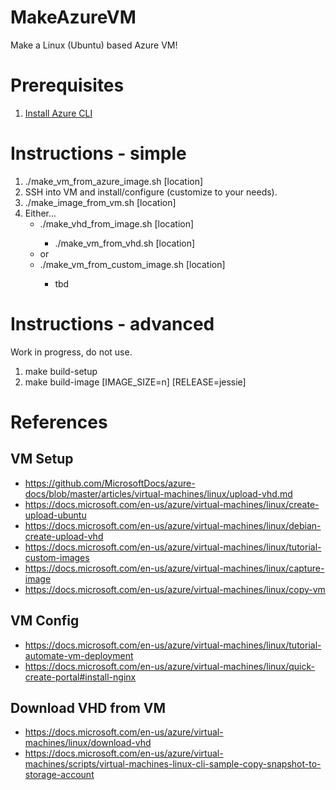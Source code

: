 # MakeAzureVM
Make a Linux (Ubuntu) based Azure VM!

# Prerequisites

1. [Install Azure CLI](https://docs.microsoft.com/en-us/cli/azure/install-azure-cli#install-on-debianubuntu-with-apt-get)

# Instructions - simple

1. ./make_vm_from_azure_image.sh <prefix> [location]
2. SSH into VM and install/configure (customize to your needs).
3. ./make_image_from_vm.sh <prefix> [location]
4. Either...
    - ./make_vhd_from_image.sh <prefix> [location]
        - ./make_vm_from_vhd.sh <prefix> <new-vm-name> [location]
    - or
    - ./make_vm_from_custom_image.sh <prefix> <new prefix> [location]
        - tbd

# Instructions - advanced

Work in progress, do not use.

1. make build-setup
2. make build-image  [IMAGE_SIZE=n] [RELEASE=jessie]

# References

## VM Setup
- https://github.com/MicrosoftDocs/azure-docs/blob/master/articles/virtual-machines/linux/upload-vhd.md
- https://docs.microsoft.com/en-us/azure/virtual-machines/linux/create-upload-ubuntu
- https://docs.microsoft.com/en-us/azure/virtual-machines/linux/debian-create-upload-vhd
- https://docs.microsoft.com/en-us/azure/virtual-machines/linux/tutorial-custom-images
- https://docs.microsoft.com/en-us/azure/virtual-machines/linux/capture-image
- https://docs.microsoft.com/en-us/azure/virtual-machines/linux/copy-vm

## VM Config
- https://docs.microsoft.com/en-us/azure/virtual-machines/linux/tutorial-automate-vm-deployment
- https://docs.microsoft.com/en-us/azure/virtual-machines/linux/quick-create-portal#install-nginx

## Download VHD from VM

- https://docs.microsoft.com/en-us/azure/virtual-machines/linux/download-vhd
- https://docs.microsoft.com/en-us/azure/virtual-machines/scripts/virtual-machines-linux-cli-sample-copy-snapshot-to-storage-account
